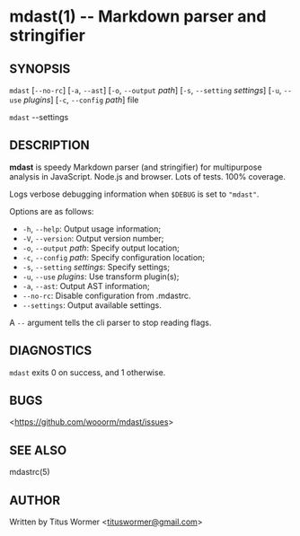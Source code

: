# mdast(1) -- Markdown parser and stringifier

## SYNOPSIS

`mdast` [`--no-rc`] [`-a`, `--ast`] [`-o`, `--output` _path_] [`-s`, `--setting` _settings_] [`-u`, `--use` _plugins_] [`-c`, `--config` _path_] file

`mdast` --settings

## DESCRIPTION

**mdast** is speedy Markdown parser (and stringifier) for multipurpose analysis in JavaScript.  Node.js and browser.  Lots of tests.  100% coverage.

Logs verbose debugging information when `$DEBUG` is set to `"mdast"`.

Options are as follows:

*   `-h`, `--help`: Output usage information;
*   `-V`, `--version`: Output version number;
*   `-o`, `--output` _path_: Specify output location;
*   `-c`, `--config` _path_: Specify configuration location;
*   `-s`, `--setting` _settings_: Specify settings;
*   `-u`, `--use` _plugins_: Use transform plugin(s);
*   `-a`, `--ast`: Output AST information;
*   `--no-rc`: Disable configuration from .mdastrc.
*   `--settings`: Output available settings.

A `--` argument tells the cli parser to stop reading flags.

## DIAGNOSTICS

`mdast` exits 0 on success, and 1 otherwise.

## BUGS

<<https://github.com/wooorm/mdast/issues>>

## SEE ALSO

mdastrc(5)

## AUTHOR

Written by Titus Wormer <<tituswormer@gmail.com>>
